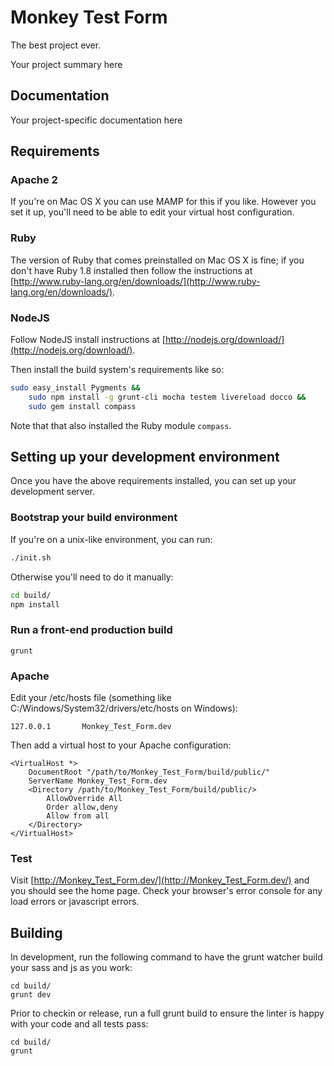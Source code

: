 Monkey Test Form
=======================

The best project ever.

Your project summary here

Documentation
-------------

Your project-specific documentation here

Requirements
------------

### Apache 2

If you're on Mac OS X you can use MAMP for this if you like. However you set it up, you'll need to be able to edit your
virtual host configuration.

### Ruby

The version of Ruby that comes preinstalled on Mac OS X is fine; if you don't have Ruby 1.8 installed
then follow the instructions at [http://www.ruby-lang.org/en/downloads/](http://www.ruby-lang.org/en/downloads/).

### NodeJS

Follow NodeJS install instructions at [http://nodejs.org/download/](http://nodejs.org/download/).

Then install the build system's requirements like so:

```bash
sudo easy_install Pygments &&
    sudo npm install -g grunt-cli mocha testem livereload docco &&
    sudo gem install compass
```

Note that that also installed the Ruby module `compass`.

Setting up your development environment
---------------------------------------

Once you have the above requirements installed, you can set up your development server.

### Bootstrap your build environment

If you're on a unix-like environment, you can run:

```bash
./init.sh
```

Otherwise you'll need to do it manually:

```bash
cd build/
npm install
```

### Run a front-end production build

```
grunt
```

### Apache

Edit your /etc/hosts file (something like C:/Windows/System32/drivers/etc/hosts on Windows):

```
127.0.0.1       Monkey_Test_Form.dev
```

Then add a virtual host to your Apache configuration:

```
<VirtualHost *>
    DocumentRoot "/path/to/Monkey_Test_Form/build/public/"
    ServerName Monkey_Test_Form.dev
    <Directory /path/to/Monkey_Test_Form/build/public/>
        AllowOverride All
        Order allow,deny
        Allow from all
    </Directory>
</VirtualHost>

```

### Test

Visit [http://Monkey_Test_Form.dev/](http://Monkey_Test_Form.dev/) and you should see the home page. Check your browser's error console
for any load errors or javascript errors.

Building
--------

In development, run the following command to have the grunt watcher build your sass and js as you work:

    cd build/
    grunt dev

Prior to checkin or release, run a full grunt build to ensure the linter is happy with your code and all tests pass:

    cd build/
    grunt
